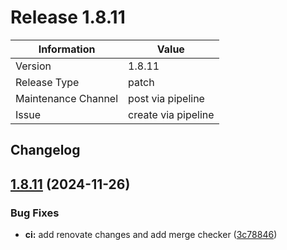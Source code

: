 # Release 1.8.11

| Information            | Value                   |
| ---------------------- | ----------------------- |
| Version                | 1.8.11              |
| Release Type           | patch                 |
| Maintenance Channel    | post via pipeline       |
| Issue                  | create via pipeline     |

## Changelog

## [1.8.11](https://github.com/KarstenSiemer/BMMI/compare/v1.8.10...v1.8.11) (2024-11-26)

### Bug Fixes

* **ci:** add renovate changes and add merge checker ([3c78846](https://github.com/KarstenSiemer/BMMI/commit/3c78846504b4e61b590a4150c111efe44d09756c))
